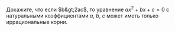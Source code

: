 Докажите, что если $b&gt;2ac$, то уравнение $ax^2+bx+c=0$ с натуральными 
коэффициентами $a$, $b$, $c$ может иметь только иррациональные корни.